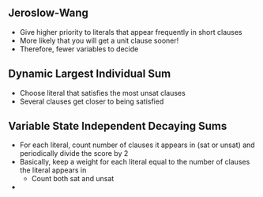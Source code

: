 ## Jeroslow-Wang
- Give higher priority to literals that appear frequently in short clauses
- More likely that you will get a unit clause sooner!
- Therefore, fewer variables to decide
## Dynamic Largest Individual Sum
- Choose literal that satisfies the most unsat clauses
- Several clauses get closer to being satisfied
## Variable State Independent Decaying Sums
- For each literal, count number of clauses it appears in (sat or unsat) and periodically divide the score by 2
- Basically, keep a weight for each literal equal to the number of clauses the literal appears in
	- Count both sat and unsat
- 